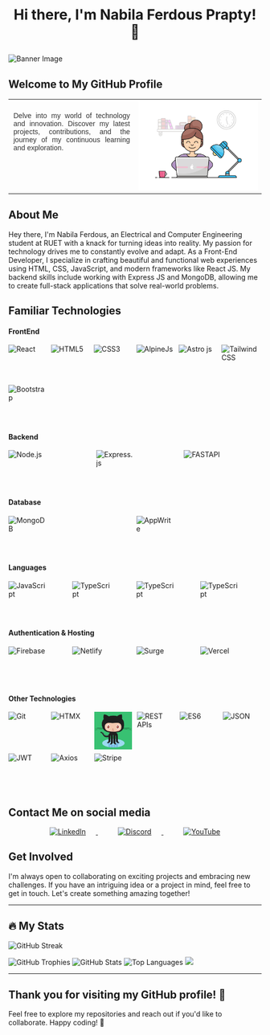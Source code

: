 # <p align="center">Hi there, I'm Nabila Ferdous Prapty! 👋</p>


<img src="https://raw.githubusercontent.com/NabilaFerdousPrapty/NabilaFerdousPrapty/main/images/NabilaFerdousBanner.gif" alt="Banner Image" style="max-width: 100%; height: auto;">






## Welcome to My GitHub Profile
<table style="width: 100%; border-collapse: collapse;">
    <tr>
        <td style="width: 50%; padding: 10px; vertical-align: top;">
            <p style="font-family: Arial, sans-serif; font-size: 14px; color: #333; text-align: justify;">
                Delve into my world of technology and innovation. Discover my latest projects, contributions, and the journey of my continuous learning and exploration.
            </p>
        </td>
        <td style="width: 50%; vertical-align: top;">
            <img src="https://github.com/NabilaFerdousPrapty/NabilaFerdousPrapty/blob/main/images/bannerImg.gif" alt="Banner Image" style="max-height: 200px; width: 100%;">
        </td>
    </tr>
</table>


## About Me

Hey there, I'm Nabila Ferdous, an Electrical and Computer Engineering student at RUET with a knack for turning ideas into reality. My passion for technology drives me to constantly evolve and adapt. As a Front-End Developer, I specialize in crafting beautiful and functional web experiences using HTML, CSS, JavaScript, and modern frameworks like React JS. My backend skills include working with Express JS and MongoDB, allowing me to create full-stack applications that solve real-world problems.

## Familiar Technologies

#### FrontEnd
<div style="display: grid; grid-template-columns: repeat(auto-fit, minmax(75px, 1fr)); gap: 5px;">
    <img src="https://media4.giphy.com/media/RJzm826vu7WbJvBtxX/giphy.gif?cid=6c09b952yehfpm7f3rtcd302yll171oepwriu70ygwlmskh0&ep=v1_internal_gif_by_id&rid=giphy.gif&ct=s" alt="React" width="75" height="75">
    <img src="https://i.ibb.co.com/357FvPmB/html-1.gif" alt="HTML5" width="75" height="75">
    <img src="https://media.giphy.com/media/fsEaZldNC8A1PJ3mwp/giphy.gif" alt="CSS3" width="75" height="75">
     <img src="https://www.markusantonwolf.com/topics/alpine-js/alpinejs-logo.svg" alt="AlpineJs" width="75" height="75">
    <img src="https://astro.build/assets/press/astro-icon-light-gradient.png" alt="Astro js" width="75" height="65">
    <img src="https://trapfether.gallerycdn.vsassets.io/extensions/trapfether/tailwind-raw-reorder/3.2.0/1706903284985/Microsoft.VisualStudio.Services.Icons.Default" alt="Tailwind CSS" width="75" height="75">
    <img src="https://miro.medium.com/v2/resize:fit:512/1*6fzxZyDPD_8RRsmHpQr-vw.gif" alt="Bootstrap" width="75" height="75">
</div>

#### Backend 
<div style="display: grid; grid-template-columns: repeat(auto-fit, minmax(75px, 1fr)); gap: 20px;">
    <img src="https://i.ibb.co/Y7vCq2w/224550089-f2541ade-c5c6-4afa-8538-51a8dda4e23b.gif" alt="Node.js" width="75" height="75">
    <img src="https://i.ibb.co/ZVqZbGz/expressjs.gif" alt="Express.js" width="75" height="75">
    <img src="https://i.ibb.co.com/SDDLnWK9/FastAPI.png" alt="FASTAPI" width="75" height="75">
</div>

#### Database
<div style="display: grid; grid-template-columns: repeat(auto-fit, minmax(75px, 1fr)); gap: 5px;">
    <img src="https://miro.medium.com/v2/resize:fit:1150/0*GTTsEc-bsWoqcOoM.gif" alt="MongoDB" width="75" height="75">
    <img src="https://pbs.twimg.com/profile_images/1804158035142529024/lGG-qHr7_400x400.jpg" alt="AppWrite" width="75" height="75">
</div>

#### Languages 
<div style="display: grid; grid-template-columns: repeat(auto-fit, minmax(75px, 1fr)); gap: 5px;">
    <img src="https://media.tenor.com/TReUojNlZ6wAAAAi/js-javascript.gif" alt="JavaScript" width="75" height="75">
    <img src="https://cdn3d.iconscout.com/3d/free/thumb/free-typescript-3d-icon-download-in-png-blend-fbx-gltf-file-formats--microsoft-logo-angular-language-javascript-static-type-coding-lang-pack-logos-icons-7577992.png" alt="TypeScript" width="75" height="75">
    <img src="https://content-media-cdn.codefinity.com/articles/a0f1335e-376d-411e-acb0-a0ccaea31862/ctocpp.gif" alt="TypeScript" width="75" height="75">
    <img src="https://assets-v2.lottiefiles.com/a/62e02bc6-116f-11ee-aeb0-077c335b3c67/XpwfUikILP.gif" alt="TypeScript" width="75" height="75">
    
</div>

#### Authentication & Hosting
<div style="display: grid; grid-template-columns: repeat(auto-fit, minmax(75px, 1fr)); gap: 5px;">
    <img src="https://cdn.dribbble.com/users/6295/screenshots/2923288/firebaseload.gif"  alt="Firebase" width="75" height="75">
    <img src="https://cdn.sanity.io/images/o0o2tn5x/production/853f17bcb1c0c264dab052006ef61fcf2893987f-1200x675.gif?" alt="Netlify" width="75" height="75">
    <img src="https://i.pinimg.com/originals/42/42/6c/42426c87c13178f2fb2c390037ddb9fa.gif" alt="Surge" width="75" height="75">
    <img src="https://miro.medium.com/v2/resize:fit:1400/0*YA1PkhijqVKXdDye.gif" alt="Vercel" width="75" height="75">
</div>

#### Other Technologies
<div style="display: grid; grid-template-columns: repeat(auto-fit, minmax(75px, 1fr)); gap: 8px;">
    <img src="https://media.tenor.com/F_aIpdp3hEwAAAAi/git-github.gif" alt="Git" width="75" height="75">
    <img src="https://yon.fun/content/images/2023/08/image-9.png" alt="HTMX" width="75" height="75">
    <img src="https://raw.githubusercontent.com/Potential17/Potential17/master/github-logo-octocat-.gif" alt="GitHub" width="75" height="75">
    <img src="https://media.lordicon.com/icons/wired/flat/1330-rest-api.gif" alt="REST APIs" width="75" height="75">
    <img src="https://ih1.redbubble.net/image.344706868.3811/tst,small,845x845-pad,1000x1000,f8f8f8.u3.jpg" alt="ES6" width="75" height="75">
    <img src="https://media.lordicon.com/icons/wired/flat/1320-json.gif" alt="JSON" width="75" height="75">
    <img src="https://lh4.googleusercontent.com/proxy/WLvt5lbV4YdD7eQoXkM3QKjG_Yh-vtqit6hort3OmEnx7NCBKE3MZASCr4iWlqVGIt1_OjIBtTMJuzzYjLJbpxObKUPVC4qgewnxV3T4GMKk-uBuahUAKJs" alt="JWT" width="75" height="75">
    <img src="https://encrypted-tbn0.gstatic.com/images?q=tbn:ANd9GcRaTyuFXQDDOUPdafq8kkiBQ1Ai-ovU_avXecDIkszkPTeOxZ5R8H8g99xl6vRfQH-w4BA&usqp=CAU" alt="Axios" width="75" height="75">
<!--     <img src="https://tanstack.com/_build/assets/logo-color-600w-Er4SOkq1.png" alt="TanStack Query" width="100" height="100"> -->
    <img src="https://cdn.dribbble.com/users/920/screenshots/3031540/untitled-3.gif" alt="Stripe" width="75" height="75">
<!--     <img src="https://futurestartup.b-cdn.net/wp-content/uploads/2018/02/SSL-commerz-Web_GIF-1.gif" alt="SSLCOMMERZ" width="150" height="150"> -->
</div>

## Contact Me on social media

<p align="center">
  <a href="https://www.linkedin.com/in/nabila-ferdous">
    <img src="https://raw.githubusercontent.com/maurodesouza/profile-readme-generator/master/src/assets/icons/social/linkedin/default.svg" alt="LinkedIn" style="margin: 0 20px;">
  </a>
    &nbsp;&nbsp;&nbsp;&nbsp;
  <a href="http://discordapp.com/users/980519241738489917">
    <img src="https://raw.githubusercontent.com/maurodesouza/profile-readme-generator/master/src/assets/icons/social/discord/default.svg" alt="Discord" style="margin: 0 20px;">
  </a>
    &nbsp;&nbsp;&nbsp;&nbsp;
  <a href="https://www.youtube.com/@nabilaprapty5408">
    <img src="https://raw.githubusercontent.com/maurodesouza/profile-readme-generator/master/src/assets/icons/social/youtube/default.svg" alt="YouTube" style="margin: 0 20px;">
  </a>
</p>



## Get Involved

I'm always open to collaborating on exciting projects and embracing new challenges. If you have an intriguing idea or a project in mind, feel free to get in touch. Let's create something amazing together!

---

## 🔥 My Stats

![GitHub Streak](https://github-readme-streak-stats.herokuapp.com/?user=NabilaFerdousPrapty&theme=dark&hide_border=false)

![GitHub Trophies](https://github-profile-trophy.vercel.app/?username=NabilaFerdousPrapty&theme=darkhub&no-frame=true&margin-w=15)
![GitHub Stats](https://github-readme-stats.vercel.app/api?username=NabilaFerdousPrapty&show_icons=true&theme=radical)
![Top Languages](https://github-readme-stats.vercel.app/api/top-langs/?username=NabilaFerdousPrapty&layout=compact&theme=radical)
![](https://komarev.com/ghpvc/?username=NabilaFerdousPrapty&style=flat-square)
<!-- ![Snake animation](https://raw.githubusercontent.com/NabilaFerdousPrapty/NabilaFerdousPrapty/main/snake.svg) -->

---

## Thank you for visiting my GitHub profile! 🙌

Feel free to explore my repositories and reach out if you'd like to collaborate. Happy coding! 🚀
